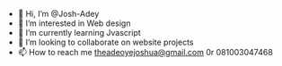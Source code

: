 - 👋 Hi, I’m @Josh-Adey
- 👀 I’m interested in Web design
- 🌱 I’m currently learning Jvascript
- 💞️ I’m looking to collaborate on website projects
- 📫 How to reach me theadeoyejoshua@gmail.com 0r 081003047468

<!---
Josh-Adey/Josh-Adey is a ✨ special ✨ repository because its `README.md` (this file) appears on your GitHub profile.
You can click the Preview link to take a look at your changes.
--->

